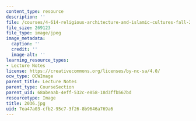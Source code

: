 ```yaml
---
content_type: resource
description: ''
file: /courses/4-614-religious-architecture-and-islamic-cultures-fall-2002/7ea47a03cfb295c73f268b9646a769a6_2036.jpg
file_size: 269123
file_type: image/jpeg
image_metadata:
  caption: ''
  credit: ''
  image-alt: ''
learning_resource_types:
- Lecture Notes
license: https://creativecommons.org/licenses/by-nc-sa/4.0/
ocw_type: OCWImage
parent_title: Lecture Notes
parent_type: CourseSection
parent_uid: 68abeaab-4eff-532c-e858-18d3ffb567bd
resourcetype: Image
title: 2036.jpg
uid: 7ea47a03-cfb2-95c7-3f26-8b9646a769a6
---
```

